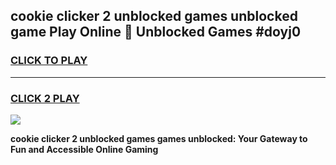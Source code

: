 
## cookie clicker 2 unblocked games unblocked game Play Online 👋 Unblocked Games #doyj0
<h3>
<a href="https://premium.freeplayer.one?title=cookie_clicker_2_unblocked_games&ref=21F">CLICK TO PLAY</a></h3>
<hr>

<h3>
<a href="https://premium.freeplayer.one?title=cookie_clicker_2_unblocked_games&ref=21F">CLICK 2 PLAY</a>
  
</h3>

<a href="https://premium.freeplayer.one?title=cookie_clicker_2_unblocked_games&ref=21F/"><img src="https://clearcache.store/games.png"></a>


**cookie clicker 2 unblocked games games unblocked: Your Gateway to Fun and Accessible Online Gaming**
